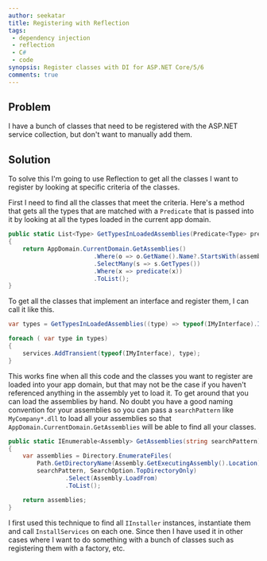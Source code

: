 ```yaml
---
author: seekatar
title: Registering with Reflection
tags:
 - dependency injection
 - reflection
 - C#
 - code
synopsis: Register classes with DI for ASP.NET Core/5/6
comments: true
---
```


## Problem

I have a bunch of classes that need to be registered with the ASP.NET service collection, but don't want to manually add them.

## Solution

To solve this I'm going to use Reflection to get all the classes I want to register by looking at specific criteria of the classes.

First I need to find all the classes that meet the criteria. Here's a method that gets all the types that are matched with a `Predicate` that is passed into it by looking at all the types loaded in the current app domain.

```C#
public static List<Type> GetTypesInLoadedAssemblies(Predicate<Type> predicate, string assemblyPrefix = "")
{
    return AppDomain.CurrentDomain.GetAssemblies()
                        .Where(o => o.GetName().Name?.StartsWith(assemblyPrefix, StringComparison.OrdinalIgnoreCase) ?? false)
                        .SelectMany(s => s.GetTypes())
                        .Where(x => predicate(x))
                        .ToList();
}
```

To get all the classes that implement an interface and register them, I can call it like this.

```C#
var types = GetTypesInLoadedAssemblies((type) => typeof(IMyInterface).IsAssignableFrom(type) && !type.IsInterface && !type.IsAbstract);

foreach ( var type in types)
{
    services.AddTransient(typeof(IMyInterface), type);
}
```

This works fine when all this code and the classes you want to register are loaded into your app domain, but that may not be the case if you haven't referenced anything in the assembly yet to load it. To get around that you can load the assemblies by hand. No doubt you have a good naming convention for your assemblies so you can pass a `searchPattern` like `MyCompany*.dll` to load all your assemblies so that `AppDomain.CurrentDomain.GetAssemblies` will be able to find all your classes.

```C#
public static IEnumerable<Assembly> GetAssemblies(string searchPattern)
{
    var assemblies = Directory.EnumerateFiles(
        Path.GetDirectoryName(Assembly.GetExecutingAssembly().Location) ?? throw new InvalidOperationException(),
        searchPattern, SearchOption.TopDirectoryOnly)
                .Select(Assembly.LoadFrom)
                .ToList();

    return assemblies;
}
```

I first used this technique to find all `IInstaller` instances, instantiate them and call `InstallServices` on each one. Since then I have used it in other cases where I want to do something with a bunch of classes such as registering them with a factory, etc.
